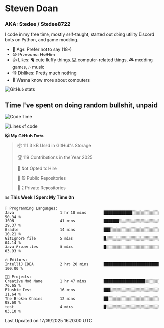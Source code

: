 # Steven Doan
### AKA: Stedee / Stedee8722
I code in my free time, mostly self-taught, started out doing utility Discord bots on Python, and game modding.

- 🤔 Age: Prefer not to say (18+)
- 😄 Pronouns: He/Him
- 👍 Likes: 🐈 cute fluffy things, 💻 computer-related things, 🎮 modding games, 🎶 music
- 👎 Dislikes: Pretty much nothing
- 🥹 Wanna know more about computers

![GitHub stats](https://github-readme-stats-iota-mocha-40.vercel.app/api?username=Stedee8722&show=prs_merged,prs_merged_percentage&show_icons=true&theme=transparent)

## Time I've spent on doing random bullshit, unpaid
<!--START_SECTION:Time I've spent on doing random bullshit, unpaid-->
![Code Time](http://img.shields.io/badge/Code%20Time-327%20hrs%204%20mins-blue)

![Lines of code](https://img.shields.io/badge/From%20Hello%20World%20I%27ve%20Written-87.2%20thousand%20lines%20of%20code-blue)

**🐱 My GitHub Data** 

> 📦 111.3 kB Used in GitHub's Storage 
 > 
> 🏆 119 Contributions in the Year 2025
 > 
> 🚫 Not Opted to Hire
 > 
> 📜 19 Public Repositories 
 > 
> 🔑 2 Private Repositories 
 > 
📊 **This Week I Spent My Time On** 

```text
💬 Programming Languages: 
Java                     1 hr 10 mins        █████████████░░░░░░░░░░░░   50.34 % 
JSON                     41 mins             ███████░░░░░░░░░░░░░░░░░░   29.37 % 
Gradle                   14 mins             ███░░░░░░░░░░░░░░░░░░░░░░   10.21 % 
GitIgnore file           5 mins              █░░░░░░░░░░░░░░░░░░░░░░░░   04.14 % 
Java Properties          5 mins              █░░░░░░░░░░░░░░░░░░░░░░░░   03.93 % 

🔥 Editors: 
IntelliJ IDEA            2 hrs 20 mins       █████████████████████████   100.00 % 

🐱‍💻 Projects: 
Creative Mod Name        1 hr 47 mins        ███████████████████░░░░░░   76.65 % 
Plushie Test             16 mins             ███░░░░░░░░░░░░░░░░░░░░░░   11.64 % 
The Broken Chains        12 mins             ██░░░░░░░░░░░░░░░░░░░░░░░   08.60 % 
test                     4 mins              █░░░░░░░░░░░░░░░░░░░░░░░░   03.10 % 
```


 Last Updated on 17/09/2025 16:20:00 UTC
<!--END_SECTION:Time I've spent on doing random bullshit, unpaid-->
